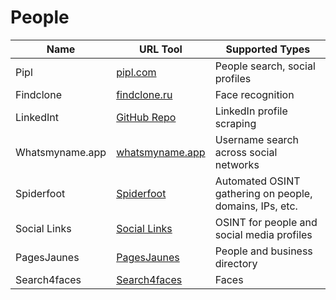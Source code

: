 # People

| Name           | URL Tool                                         | Supported Types                         |
|----------------|--------------------------------------------------|-----------------------------------------|
| Pipl           | [pipl.com](https://pipl.com/)                    | People search, social profiles          |
| Findclone      | [findclone.ru](https://findclone.ru/)            | Face recognition                        |
| LinkedInt      | [GitHub Repo](https://github.com/vysecurity/LinkedInt) | LinkedIn profile scraping       |
| Whatsmyname.app | [whatsmyname.app](https://whatsmyname.app/)     | Username search across social networks  |
| Spiderfoot | [Spiderfoot](https://www.spiderfoot.net)     | Automated OSINT gathering on people, domains, IPs, etc.  |
| Social Links | [Social Links](https://social-links.io)     | OSINT for people and social media profiles  |
| PagesJaunes      | [PagesJaunes](https://www.pagesjaunes.fr) | People and business directory      |
| Search4faces      | [Search4faces](https://search4faces.com) | Faces      |
